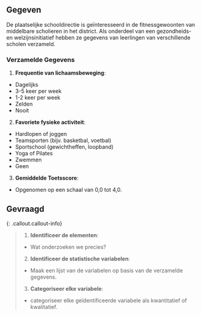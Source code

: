 ## Gegeven

De plaatselijke schooldirectie is geïnteresseerd in de fitnessgewoonten van middelbare scholieren in het district. Als onderdeel van een gezondheids- en welzijnsinitiatief hebben ze gegevens van leerlingen van verschillende scholen verzameld.

### Verzamelde Gegevens
1. **Frequentie van lichaamsbeweging**:
* Dagelijks
* 3-5 keer per week
* 1-2 keer per week
* Zelden
* Nooit

2. **Favoriete fysieke activiteit**:
* Hardlopen of joggen
* Teamsporten (bijv. basketbal, voetbal)
* Sportschool (gewichtheffen, loopband)
* Yoga of Pilates
* Zwemmen
* Geen

3. **Gemiddelde Toetsscore**:
* Opgenomen op een schaal van 0,0 tot 4,0.

## Gevraagd
{: .callout.callout-info}
>1. **Identificeer de elementen**: 
>* Wat onderzoeken we precies?
>
>2. **Identificeer de statistische variabelen**: 
>* Maak een lijst van de variabelen op basis van de verzamelde gegevens.
>
>3. **Categoriseer elke variabele**:
>* categoriseer elke geïdentificeerde variabele als kwantitatief of kwalitatief.

